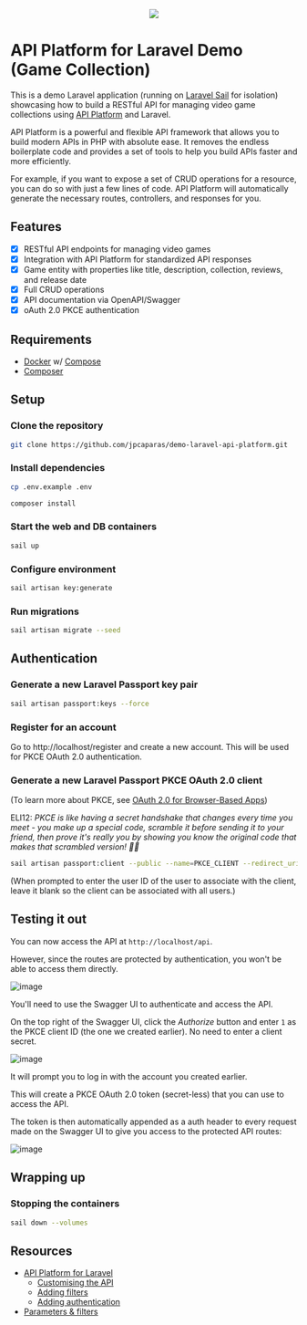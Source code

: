 <p align="center"><img src="https://github.com/user-attachments/assets/3a755e21-d888-43de-aa6f-5e01fd680858" /></p>

# API Platform for Laravel Demo (Game Collection)

This is a demo Laravel application (running on [Laravel Sail](https://laravel.com/docs/11.x/sail) for isolation) showcasing how to build a RESTful API for managing video game collections using [API Platform](https://api-platform.com/docs/laravel/) and Laravel.

API Platform is a powerful and flexible API framework that allows you to build modern APIs in PHP with absolute ease. It removes the endless boilerplate code and provides a set of tools to help you build APIs faster and more efficiently.

For example, if you want to expose a set of CRUD operations for a resource, you can do so with just a few lines of code. API Platform will automatically generate the necessary routes, controllers, and responses for you.

## Features

- [x] RESTful API endpoints for managing video games
- [x] Integration with API Platform for standardized API responses
- [x] Game entity with properties like title, description, collection, reviews, and release date
- [x] Full CRUD operations
- [x] API documentation via OpenAPI/Swagger
- [x] oAuth 2.0 PKCE authentication

## Requirements

- [Docker](https://docs.docker.com/) w/ [Compose](https://docs.docker.com/compose/)
- [Composer](https://getcomposer.org/)

## Setup

### Clone the repository
```bash
git clone https://github.com/jpcaparas/demo-laravel-api-platform.git
```

### Install dependencies
```bash
cp .env.example .env
```

```bash
composer install
```

### Start the web and DB containers
```bash
sail up
```

### Configure environment
```bash
sail artisan key:generate
```

### Run migrations
```bash
sail artisan migrate --seed
```

## Authentication

### Generate a new Laravel Passport key pair
```bash
sail artisan passport:keys --force
```

### Register for an account

Go to http://localhost/register and create a new account. This will be used for PKCE OAuth 2.0 authentication.

### Generate a new Laravel Passport PKCE OAuth 2.0 client

(To learn more about PKCE, see [OAuth 2.0 for Browser-Based Apps](https://laravel.com/docs/11.x/passport#code-grant-pkce))

ELI12: _PKCE is like having a secret handshake that changes every time you meet - you make up a special code, scramble it before sending it to your friend, then prove it's really you by showing you know the original code that makes that scrambled version! 🤝✨_

```bash
sail artisan passport:client --public --name=PKCE_CLIENT --redirect_uri=http://localhost/vendor/api-platform/swagger-ui/oauth2-redirect.html
```

(When prompted to enter the user ID of the user to associate with the client, leave it blank so the client can be associated with all users.)

## Testing it out

You can now access the API at `http://localhost/api`.

However, since the routes are protected by authentication, you won't be able to access them directly. 

![image](https://github.com/user-attachments/assets/b55c9548-b37a-4e82-afed-a2784b79d213)

You'll need to use the Swagger UI to authenticate and access the API.

On the top right of the Swagger UI, click the _Authorize_ button and enter `1` as the PKCE client ID (the one we created earlier). No need to enter a client secret.

![image](https://github.com/user-attachments/assets/1581f496-565c-4866-bce0-e0ceca33d5cb)

It will prompt you to log in with the account you created earlier.  

This will create a PKCE OAuth 2.0 token (secret-less) that you can use to access the API.

The token is then automatically appended as a auth header to every request made on the Swagger UI to give you access to the protected API routes:

![image](https://github.com/user-attachments/assets/5fed136d-7d25-4369-a14c-0d2d2b861afa)

## Wrapping up

### Stopping the containers
```bash
sail down --volumes
```

## Resources

- [API Platform for Laravel](https://api-platform.com/docs/laravel/)
  - [Customising the API](https://api-platform.com/docs/laravel/#customizing-the-api)
  - [Adding filters](https://api-platform.com/docs/laravel/#adding-filters)
  - [Adding authentication](https://api-platform.com/docs/laravel/#authentication)
- [Parameters & filters](https://api-platform.com/docs/laravel/filters/)
